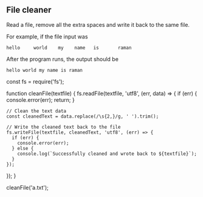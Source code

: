 ## File cleaner
Read a file, remove all the extra spaces and write it back to the same file.

For example, if the file input was
```
hello     world    my    name   is       raman
```

After the program runs, the output should be

```
hello world my name is raman
```

const fs = require('fs');

function cleanFile(textfile) {
  fs.readFile(textfile, 'utf8', (err, data) => {
    if (err) {
      console.error(err);
      return;
    }

    // Clean the text data
    const cleanedText = data.replace(/\s{2,}/g, ' ').trim();

    // Write the cleaned text back to the file
    fs.writeFile(textfile, cleanedText, 'utf8', (err) => {
      if (err) {
        console.error(err);
      } else {
        console.log(`Successfully cleaned and wrote back to ${textfile}`);
      }
    });
  });
}

cleanFile('a.txt');
